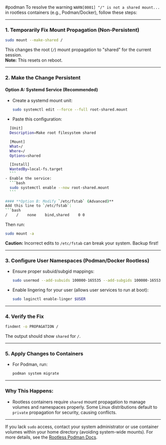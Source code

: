 #podman
To resolve the warning `WARN[0001] "/" is not a shared mount...` in rootless containers (e.g., Podman/Docker), follow these steps:

---

### 1. **Temporarily Fix Mount Propagation (Non-Persistent)**
   ```bash
   sudo mount --make-shared /
   ```
   This changes the root (`/`) mount propagation to "shared" for the current session.  
   **Note:** This resets on reboot.

---

### 2. **Make the Change Persistent**
   #### **Option A: Systemd Service (Recommended)**
   - Create a systemd mount unit:
     ```bash
     sudo systemctl edit --force --full root-shared.mount
     ```
   - Paste this configuration:
   ```bash
     [Unit]
     Description=Make root filesystem shared

     [Mount]
     What=/
     Where=/
     Options=shared

     [Install]
     WantedBy=local-fs.target
     ```
   - Enable the service:
     ```bash
     sudo systemctl enable --now root-shared.mount
     ```

   #### **Option B: Modify `/etc/fstab` (Advanced)**
   Add this line to `/etc/fstab`:
   ```bash
   /    /    none    bind,shared    0 0
   ```
   Then run:
   ```bash
   sudo mount -a
   ```
   **Caution:** Incorrect edits to `/etc/fstab` can break your system. Backup first!

---

### 3. **Configure User Namespaces (Podman/Docker Rootless)**
   - Ensure proper subuid/subgid mappings:
     ```bash
     sudo usermod --add-subuids 100000-165535 --add-subgids 100000-165535 $USER
     ```
   - Enable lingering for your user (allows user services to run at boot):
     ```bash
     sudo loginctl enable-linger $USER
     ```

---

### 4. **Verify the Fix**
   ```bash
   findmnt -o PROPAGATION /
   ```
   The output should show `shared` for `/`.

---

### 5. **Apply Changes to Containers**
   - For Podman, run:
     ```bash
     podman system migrate
     ```

---

### Why This Happens:
- Rootless containers require `shared` mount propagation to manage volumes and namespaces properly. Some Linux distributions default to `private` propagation for security, causing conflicts.

---

If you lack `sudo` access, contact your system administrator or use container volumes within your home directory (avoiding system-wide mounts). For more details, see the [Rootless Podman Docs](https://github.com/containers/podman/blob/main/docs/tutorials/rootless_tutorial.md).